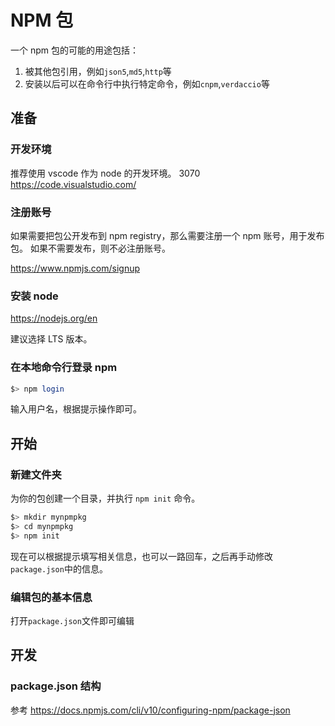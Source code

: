 # NPM 包

一个 npm 包的可能的用途包括：

1. 被其他包引用，例如`json5`,`md5`,`http`等
1. 安装以后可以在命令行中执行特定命令，例如`cnpm`,`verdaccio`等

## 准备

### 开发环境

推荐使用 vscode 作为 node 的开发环境。
3070
https://code.visualstudio.com/

### 注册账号

如果需要把包公开发布到 npm registry，那么需要注册一个 npm 账号，用于发布包。
如果不需要发布，则不必注册账号。

https://www.npmjs.com/signup

### 安装 node

https://nodejs.org/en

建议选择 LTS 版本。

### 在本地命令行登录 npm

```bash
$> npm login
```

输入用户名，根据提示操作即可。

## 开始

### 新建文件夹

为你的包创建一个目录，并执行 `npm init` 命令。

```bash
$> mkdir mynpmpkg
$> cd mynpmpkg
$> npm init
```

现在可以根据提示填写相关信息，也可以一路回车，之后再手动修改`package.json`中的信息。

### 编辑包的基本信息

打开`package.json`文件即可编辑

## 开发

### package.json 结构

参考 https://docs.npmjs.com/cli/v10/configuring-npm/package-json
